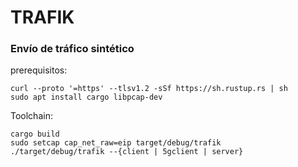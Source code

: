 # TRAFIK
### Envío de tráfico sintético

prerequisitos:
```
curl --proto '=https' --tlsv1.2 -sSf https://sh.rustup.rs | sh
sudo apt install cargo libpcap-dev
```

Toolchain:
```
cargo build
sudo setcap cap_net_raw=eip target/debug/trafik
./target/debug/trafik --{client | 5gclient | server}
```
